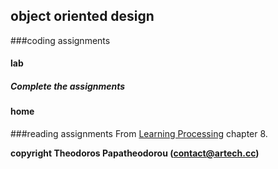 ## object oriented design

###coding assignments

#### lab
##### Complete the assignments #####


#### home

###reading assignments
From [Learning Processing](href="http://www.artech.cc/_class_material_/books/Learning_Processing.pdf) chapter 8.

**copyright Theodoros Papatheodorou (contact@artech.cc)**
